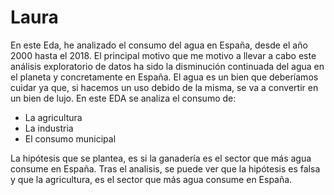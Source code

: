 # Laura

En este Eda, he analizado el consumo del agua en España, desde el año 2000 hasta el 2018.
El principal motivo que me motivo a llevar a cabo este análisis exploratorio de datos ha sido la disminución continuada del agua en el planeta y concretamente en España.
El agua es un bien que deberíamos cuidar ya que, si hacemos un uso debido de la misma, se va a convertir en un bien de lujo.
En este EDA se analiza el consumo de:
- La agricultura
- La industria
- El consumo municipal

La hipótesis que se plantea, es si la ganadería es el sector que más agua consume en España.
Tras el analisis, se puede ver que la hipótesis es falsa y que la agricultura, es el sector que más agua consume en España.
